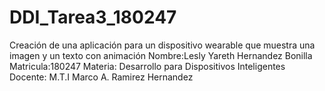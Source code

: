 # DDI_Tarea3_180247
Creación de una aplicación para un dispositivo wearable que muestra una imagen y un texto con animación
Nombre:Lesly Yareth Hernandez Bonilla
Matricula:180247
Materia: Desarrollo para Dispositivos Inteligentes
Docente: M.T.I Marco A. Ramirez Hernandez